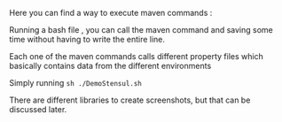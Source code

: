 Here you can find a way to execute maven commands : 

Running a bash file , you can call the maven command and saving some time without having
to write the entire line.

Each one of the maven commands calls different property files which basically contains data from 
the different environments

Simply running 
```sh ./DemoStensul.sh``` 




There are different libraries to create screenshots, but that can be discussed later.

